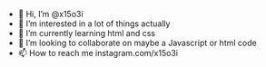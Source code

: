 - 👋 Hi, I’m @x15o3i
- 👀 I’m interested in a lot of things actually
- 🌱 I’m currently learning html and css
- 💞️ I’m looking to collaborate on maybe a Javascript or html code
- 📫 How to reach me instagram.com/x15o3i

<!---
x15o3i/x15o3i is a ✨ special ✨ repository because its `README.md` (this file) appears on your GitHub profile.
You can click the Preview link to take a look at your changes.
--->
